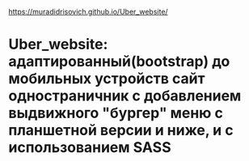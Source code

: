 https://muradidrisovich.github.io/Uber_website/
# Uber_website: адаптированный(bootstrap) до мобильных устройств сайт одностраничник с добавлением выдвижного "бургер" меню с планшетной версии и ниже, и с использованием SASS
